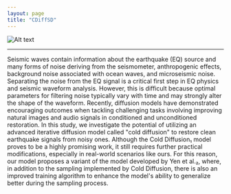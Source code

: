 ```yaml
---
layout: page
title: "CDiffSD"
---
```


![Alt text](https://assets.digitalocean.com/articles/alligator/boo.svg "CDiffSD output example")

---
Seismic waves contain information about the earthquake (EQ) source and many forms of noise deriving from the seismometer, anthropogenic effects, background noise associated with ocean waves, and microseismic noise. Separating the noise from the EQ signal is a critical first step in EQ physics and seismic waveform analysis. However, this is difficult because optimal parameters for filtering noise typically vary with time and may strongly alter the shape of the waveform. Recently, diffusion models have demonstrated encouraging outcomes when tackling challenging tasks involving improving natural images and audio signals in conditioned and unconditioned restoration. In this study, we investigate the potential of utilizing an advanced iterative diffusion model called "cold diffusion" to restore clean earthquake signals from noisy ones. Although the Cold Diffusion₁ model proves to be a highly promising work, it still requires further practical modifications, especially in real-world scenarios like ours. For this reason, our model proposes a variant of the model developed by Yen et al.₂, where, in addition to the sampling implemented by Cold Diffusion, there is also an improved training algorithm to enhance the model's ability to generalize better during the sampling process.
